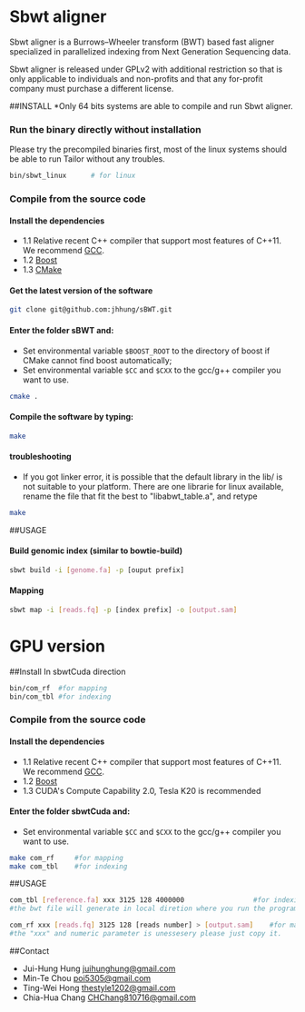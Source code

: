 Sbwt aligner
=========
Sbwt aligner is a Burrows–Wheeler transform (BWT) based fast aligner specialized in parallelized indexing from Next Generation Sequencing data.  

Sbwt aligner is released under GPLv2 with additional restriction so that is only applicable to individuals and non-profits and that any for-profit company must purchase a different license.    

##INSTALL
*Only 64 bits systems are able to compile and run Sbwt aligner.
    
### Run the binary directly without installation 
Please try the precompiled binaries first, most of the linux systems should be able to run Tailor without any troubles.
```bash
bin/sbwt_linux 		# for linux
```

### Compile from the source code
#### Install the dependencies
- 1.1 Relative recent C++ compiler that support most features of C++11. We recommend [GCC](http://gcc.gnu.org/).
- 1.2 [Boost](http://www.boost.org/users/download/)
- 1.3 [CMake](http://www.cmake.org/)

#### Get the latest version of the software
```bash
git clone git@github.com:jhhung/sBWT.git
```

#### Enter the folder sBWT and:
- Set environmental variable `$BOOST_ROOT` to the directory of boost if CMake cannot find boost automatically;
- Set environmental variable `$CC` and `$CXX` to the gcc/g++ compiler you want to use.	
```bash
cmake .
```

#### Compile the software by typing:
```bash
make
```

#### troubleshooting
- If you got linker error, it is possible that the default library in the lib/ is not suitable to your platform. 
 There are one librarie for linux available, rename the file that fit the best to "libabwt_table.a",
 and retype 
```bash
make
```
	
##USAGE

#### Build genomic index (similar to bowtie-build)
```bash
sbwt build -i [genome.fa] -p [ouput prefix]
```

#### Mapping 
```bash
sbwt map -i [reads.fq] -p [index prefix] -o [output.sam]
```

GPU version
===========

##Install
In sbwtCuda direction
```bash
bin/com_rf	#for mapping
bin/com_tbl	#for indexing
```
### Compile from the source code
#### Install the dependencies
- 1.1 Relative recent C++ compiler that support most features of C++11. We recommend [GCC](http://gcc.gnu.org/).
- 1.2 [Boost](http://www.boost.org/users/download/)
- 1.3 CUDA's Compute Capability 2.0, Tesla K20 is recommended


#### Enter the folder sbwtCuda and:
- Set environmental variable `$CC` and `$CXX` to the gcc/g++ compiler you want to use.
```bash
make com_rf		#for mapping
make com_tbl	#for indexing
```

##USAGE
```bash
com_tbl [reference.fa] xxx 3125 128 4000000					#for indexing
#the bwt file will generate in local diretion where you run the program.

com_rf xxx [reads.fq] 3125 128 [reads number] > [output.sam] 	#for mapping
#the "xxx" and numeric parameter is unessesery please just copy it.
```


##Contact
- Jui-Hung Hung <juihunghung@gmail.com>
- Min-Te Chou <poi5305@gmail.com>
- Ting-Wei Hong <thestyle1202@gmail.com>
- Chia-Hua Chang <CHChang810716@gmail.com>


